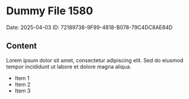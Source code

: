 # Dummy File 1580

Date: 2025-04-03
ID: 72189738-9F99-4818-B078-79C4DC8AE84D

## Content

Lorem ipsum dolor sit amet, consectetur adipiscing elit.
Sed do eiusmod tempor incididunt ut labore et dolore magna aliqua.

* Item 1
* Item 2
* Item 3
